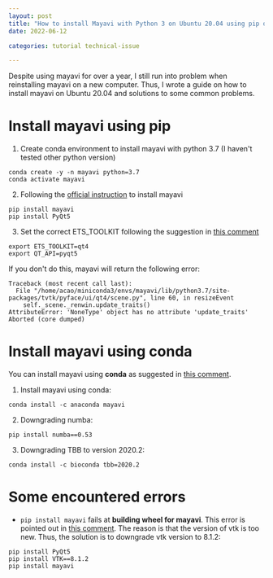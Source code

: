 ```yaml
---
layout: post
title: "How to install Mayavi with Python 3 on Ubuntu 20.04 using pip or anaconda"
date: 2022-06-12

categories: tutorial technical-issue

---
```


Despite using mayavi for over a year, I still run into problem when reinstalling mayavi on a new computer. Thus, I wrote a guide on how to install mayavi on Ubuntu 20.04 and solutions to some common problems.

# Install mayavi using pip
1. Create conda environment to install mayavi with python 3.7 (I haven't tested other python version)
```
conda create -y -n mayavi python=3.7 
conda activate mayavi
```
2. Following the [official instruction](https://docs.enthought.com/mayavi/mayavi/installation.html) to install mayavi
```
pip install mayavi
pip install PyQt5
```
3. Set the correct ETS_TOOLKIT following the suggestion in [this comment](https://github.com/enthought/mayavi/issues/595#issuecomment-366534652)
```
export ETS_TOOLKIT=qt4
export QT_API=pyqt5
```
If you don't do this, mayavi will return the following error:
```
Traceback (most recent call last):
  File "/home/acao/miniconda3/envs/mayavi/lib/python3.7/site-packages/tvtk/pyface/ui/qt4/scene.py", line 60, in resizeEvent
    self._scene._renwin.update_traits()
AttributeError: 'NoneType' object has no attribute 'update_traits'
Aborted (core dumped)
```

# Install mayavi using conda
You can install mayavi using **conda** as suggested in [this comment](https://github.com/cv-rits/MonoScene/issues/6#issuecomment-1009260023).
1. Install mayavi using conda:
```
conda install -c anaconda mayavi  
```
2. Downgrading numba:
```
pip install numba==0.53  
```
3. Downgrading TBB to version 2020.2:
```
conda install -c bioconda tbb=2020.2
```

# Some encountered errors

- `pip install mayavi`  fails at **building wheel for mayavi**. 
This error is pointed out in [this comment](https://github.com/cv-rits/MonoScene/issues/3#issuecomment-998662257). The reason is that the version of vtk is too new. Thus, the solution is to downgrade vtk version to 8.1.2:
```
pip install PyQt5  
pip install VTK==8.1.2
pip install mayavi
```

